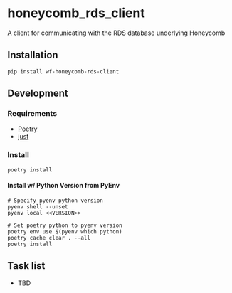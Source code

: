 # honeycomb_rds_client

A client for communicating with the RDS database underlying Honeycomb

## Installation

`pip install wf-honeycomb-rds-client`

## Development

### Requirements

* [Poetry](https://python-poetry.org/)
* [just](https://github.com/casey/just)

### Install

`poetry install`


#### Install w/ Python Version from PyEnv

```
# Specify pyenv python version
pyenv shell --unset
pyenv local <<VERSION>>

# Set poetry python to pyenv version
poetry env use $(pyenv which python)
poetry cache clear . --all
poetry install
```

## Task list
* TBD
